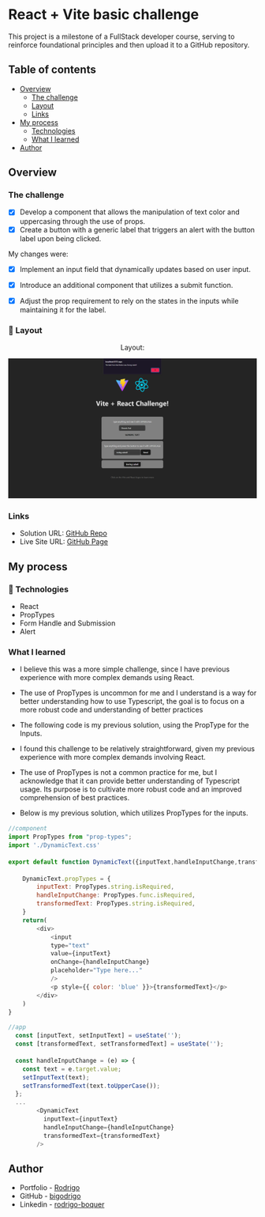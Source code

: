 # React + Vite basic challenge

This project is a milestone of a FullStack developer course, serving to reinforce foundational principles and then upload it to a GitHub repository.

## Table of contents

- [Overview](#overview)
  - [The challenge](#the-challenge)
  - [Layout](#-layout)
  - [Links](#links)
- [My process](#my-process)
  - [Technologies](#-technologies)
  - [What I learned](#what-i-learned)
- [Author](#author)

## Overview

### The challenge

- [x] Develop a component that allows the manipulation of text color and uppercasing through the use of props.
- [x] Create a button with a generic label that triggers an alert with the button label upon being clicked.

My changes were:

- [x] Implement an input field that dynamically updates based on user input.
- [x] Introduce an additional component that utilizes a submit function.
- [x] Adjust the prop requirement to rely on the states in the inputs while maintaining it for the label.


### 🔖 Layout

<div align="center">
    <p>Layout:</p>
    <img src="./design/layout.png">
</div>

### Links

- Solution URL: [GitHub Repo](https://github.com/bigodrigo/react-vite-quest)
- Live Site URL: [GitHub Page](https://bigodrigo.github.io/react-vite-quest)

## My process

### 🚀 Technologies

- React
- PropTypes
- Form Handle and Submission
- Alert

### What I learned

- I believe this was a more simple challenge, since I have previous experience with more complex demands using React.
- The use of PropTypes is uncommon for me and I understand is a way for better understanding how to use Typescript, the goal is to focus on a more robust code and understanding of better practices
- The following code is my previous solution, using the PropType for the Inputs.

- I found this challenge to be relatively straightforward, given my previous experience with more complex demands involving React.
- The use of PropTypes is not a common practice for me, but I acknowledge that it can provide better understanding of Typescript usage. Its purpose is to cultivate more robust code and an improved comprehension of best practices.
- Below is my previous solution, which utilizes PropTypes for the inputs.

```js
//component
import PropTypes from "prop-types";
import './DynamicText.css'

export default function DynamicText({inputText,handleInputChange,transformedText}) {

    DynamicText.propTypes = {
        inputText: PropTypes.string.isRequired,
        handleInputChange: PropTypes.func.isRequired,
        transformedText: PropTypes.string.isRequired,
    }
    return(
        <div>
            <input
            type="text"
            value={inputText}
            onChange={handleInputChange}
            placeholder="Type here..."
            />
            <p style={{ color: 'blue' }}>{transformedText}</p>
        </div>
    )
}
```

```js
//app
  const [inputText, setInputText] = useState('');
  const [transformedText, setTransformedText] = useState('');

  const handleInputChange = (e) => {
    const text = e.target.value;
    setInputText(text);
    setTransformedText(text.toUpperCase());
  };
  ...
        <DynamicText 
          inputText={inputText}
          handleInputChange={handleInputChange}
          transformedText={transformedText} 
        />
```

## Author

- Portfolio - [Rodrigo](https://portfolio-bigodrigo.vercel.app/)
- GitHub - [bigodrigo](https://github.com/bigodrigo)
- Linkedin - [rodrigo-boquer](https://www.linkedin.com/in/rodrigo-boquer/)